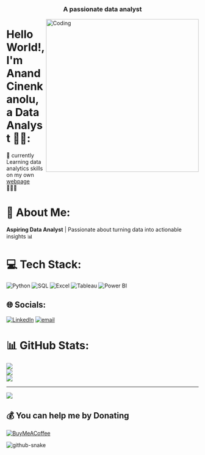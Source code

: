 <h3 align="center">A passionate data analyst</h3>
<img align="right" alt="Coding" width="400" src="https://images.app.goo.gl/NfEPFkjLWZs5QaLFA">

# Hello World!, I'm Anand Cinenkanolu, a Data Analyst 👋🏼:
🛜 currently Learning data analytics skills on my own [webpage](https://www.tobiasmeyhoefer.de)<br>👨🏼‍🎓 

# 💫 About Me:
**Aspiring Data Analyst** | Passionate about turning data into actionable insights 📊

# 💻 Tech Stack:
![Python](https://img.shields.io/badge/Python-3776AB?style=for-the-badge&logo=python&logoColor=white)
![SQL](https://img.shields.io/badge/SQL-4479A1?style=for-the-badge&logo=mysql&logoColor=white)
![Excel](https://img.shields.io/badge/Excel-217346?style=for-the-badge&logo=microsoft-excel&logoColor=white)
![Tableau](https://img.shields.io/badge/Tableau-E97627?style=for-the-badge&logo=tableau&logoColor=white)
![Power BI](https://img.shields.io/badge/Power_BI-F2C811?style=for-the-badge&logo=power-bi&logoColor=black)


## 🌐 Socials:
[![LinkedIn](https://img.shields.io/badge/LinkedIn-%230077B5.svg?logo=linkedin&logoColor=white)](https://www.linkedin.com/in/anand-cinenkanolu-data-analyst/) [![email](https://img.shields.io/badge/Email-D14836?logo=gmail&logoColor=white)](mailto:amudiraj603@gmail.com) 



# 📊 GitHub Stats:
![](https://github-readme-stats.vercel.app/api?username=Anand-Analyst&theme=dark&hide_border=true&include_all_commits=true&count_private=false)<br/>
![](https://nirzak-streak-stats.vercel.app/?user=Anand-Analyst&theme=dark&hide_border=true)<br/>
![](https://github-readme-stats.vercel.app/api/top-langs/?username=Anand-Analyst&theme=dark&hide_border=true&include_all_commits=true&count_private=false&layout=compact)

---
[![](https://visitcount.itsvg.in/api?id=Anand-Analyst&icon=0&color=0)](https://visitcount.itsvg.in)

  ## 💰 You can help me by Donating
  [![BuyMeACoffee](https://img.shields.io/badge/Buy%20Me%20a%20Coffee-ffdd00?style=for-the-badge&logo=buy-me-a-coffee&logoColor=black)](https://buymeacoffee.com/https://buymeacoffee.com/amudiraj60e) 

  
<!-- Proudly created with GPRM ( https://gprm.itsvg.in ) -->


<picture>
  <source media="(prefers-color-scheme: dark)" srcset="https://raw.githubusercontent.com/tobiasmeyhoefer/tobiasmeyhoefer/output/github-snake-dark.svg" />
  <source media="(prefers-color-scheme: light)" srcset="https://raw.githubusercontent.com/tobiasmeyhoefer/tobiasmeyhoefer/output/github-snake.svg" />
  <img alt="github-snake" src="https://raw.githubusercontent.com/tobiasmeyhoefer/tobiasmeyhoefer/output/github-snake.svg" />
</picture>
